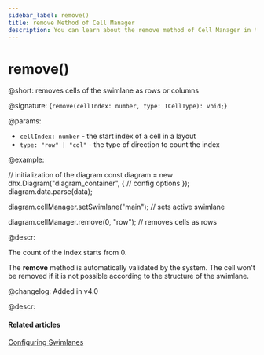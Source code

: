 ```yaml
---
sidebar_label: remove()
title: remove Method of Cell Manager
description: You can learn about the remove method of Cell Manager in the documentation of the DHTMLX JavaScript Diagram library. Browse developer guides and API reference, try out code examples and live demos, and download a free 30-day evaluation version of DHTMLX Diagram.
---
```


# remove()

@short: removes cells of the swimlane as rows or columns

@signature: {`remove(cellIndex: number, type: ICellType): void;`}

@params:
- `cellIndex: number` - the start index of a cell in a layout
- `type: "row" | "col"` - the type of direction to count the index

@example:

// initialization of the diagram
const diagram = new dhx.Diagram("diagram_container", {
    // config options
});
diagram.data.parse(data);

diagram.cellManager.setSwimlane("main"); // sets active swimlane

diagram.cellManager.remove(0, "row"); // removes cells as rows

@descr:

The count of the index starts from 0.

The **remove** method is automatically validated by the system. The cell won't be removed if it is not possible according to the structure of the swimlane.

@changelog:
Added in v4.0

@descr:
#### Related articles

[Configuring Swimlanes](../../../swimlanes/index/)
